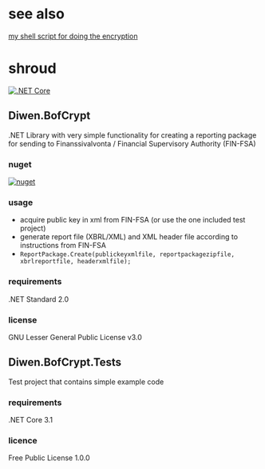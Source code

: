 # see also
[my shell script for doing the encryption](https://github.com/dgm9704/bofcrypt)

# shroud
[![.NET Core](https://github.com/dgm9704/shroud/workflows/.NET%20Core/badge.svg)](https://github.com/dgm9704/shroud/actions?query=workflow%3A%22.NET+Core%22)
## Diwen.BofCrypt

.NET Library with very simple functionality for creating a reporting package for sending to Finanssivalvonta / Financial Supervisory Authority (FIN-FSA)

### nuget
[![nuget](https://img.shields.io/nuget/v/Diwen.BofCrypt.svg)](https://www.nuget.org/packages/Diwen.BofCrypt/)

### usage 
- acquire public key in xml from FIN-FSA (or use the one included test project)
- generate report file (XBRL/XML) and XML header file according to instructions from FIN-FSA
- ` ReportPackage.Create(publickeyxmlfile, reportpackagezipfile, xbrlreportfile, headerxmlfile); `

### requirements
.NET Standard 2.0

### license
GNU Lesser General Public License v3.0

## Diwen.BofCrypt.Tests
Test project that contains simple example code

### requirements
.NET Core 3.1

### licence
Free Public License 1.0.0
